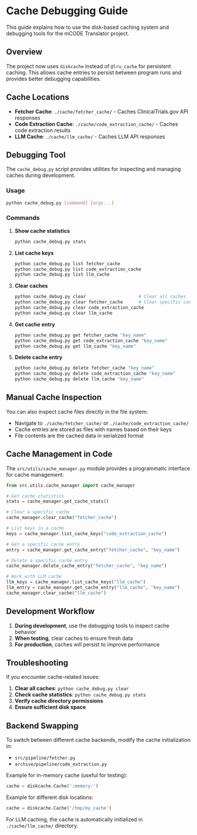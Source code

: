 # Cache Debugging Guide

This guide explains how to use the disk-based caching system and debugging tools for the mCODE Translator project.

## Overview

The project now uses `diskcache` instead of `@lru_cache` for persistent caching. This allows cache entries to persist between program runs and provides better debugging capabilities.

## Cache Locations

- **Fetcher Cache**: `./cache/fetcher_cache/` - Caches ClinicalTrials.gov API responses
- **Code Extraction Cache**: `./cache/code_extraction_cache/` - Caches code extraction results
- **LLM Cache**: `./cache/llm_cache/` - Caches LLM API responses

## Debugging Tool

The `cache_debug.py` script provides utilities for inspecting and managing caches during development.

### Usage

```bash
python cache_debug.py [command] [args...]
```

### Commands

1. **Show cache statistics**
   ```bash
   python cache_debug.py stats
   ```

2. **List cache keys**
   ```bash
   python cache_debug.py list fetcher_cache
   python cache_debug.py list code_extraction_cache
   python cache_debug.py list llm_cache
   ```

3. **Clear caches**
   ```bash
   python cache_debug.py clear                    # Clear all caches
   python cache_debug.py clear fetcher_cache      # Clear specific cache
   python cache_debug.py clear code_extraction_cache
   python cache_debug.py clear llm_cache
   ```

4. **Get cache entry**
   ```bash
   python cache_debug.py get fetcher_cache "key_name"
   python cache_debug.py get code_extraction_cache "key_name"
   python cache_debug.py get llm_cache "key_name"
   ```

5. **Delete cache entry**
   ```bash
   python cache_debug.py delete fetcher_cache "key_name"
   python cache_debug.py delete code_extraction_cache "key_name"
   python cache_debug.py delete llm_cache "key_name"
   ```

## Manual Cache Inspection

You can also inspect cache files directly in the file system:

- Navigate to `./cache/fetcher_cache/` or `./cache/code_extraction_cache/`
- Cache entries are stored as files with names based on their keys
- File contents are the cached data in serialized format

## Cache Management in Code

The `src/utils/cache_manager.py` module provides a programmatic interface for cache management:

```python
from src.utils.cache_manager import cache_manager

# Get cache statistics
stats = cache_manager.get_cache_stats()

# Clear a specific cache
cache_manager.clear_cache("fetcher_cache")

# List keys in a cache
keys = cache_manager.list_cache_keys("code_extraction_cache")

# Get a specific cache entry
entry = cache_manager.get_cache_entry("fetcher_cache", "key_name")

# Delete a specific cache entry
cache_manager.delete_cache_entry("fetcher_cache", "key_name")

# Work with LLM cache
llm_keys = cache_manager.list_cache_keys("llm_cache")
llm_entry = cache_manager.get_cache_entry("llm_cache", "key_name")
cache_manager.clear_cache("llm_cache")
```

## Development Workflow

1. **During development**, use the debugging tools to inspect cache behavior
2. **When testing**, clear caches to ensure fresh data
3. **For production**, caches will persist to improve performance

## Troubleshooting

If you encounter cache-related issues:

1. **Clear all caches**: `python cache_debug.py clear`
2. **Check cache statistics**: `python cache_debug.py stats`
3. **Verify cache directory permissions**
4. **Ensure sufficient disk space**

## Backend Swapping

To switch between different cache backends, modify the cache initialization in:
- `src/pipeline/fetcher.py`
- `archive/pipeline/code_extraction.py`

Example for in-memory cache (useful for testing):
```python
cache = diskcache.Cache(':memory:')
```

Example for different disk locations:
```python
cache = diskcache.Cache('/tmp/my_cache')
```

For LLM caching, the cache is automatically initialized in `./cache/llm_cache/` directory.
